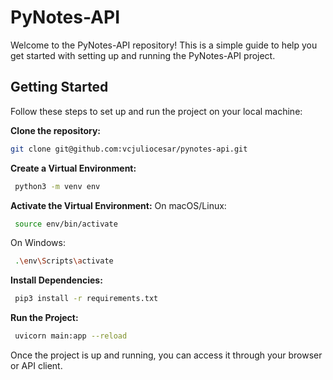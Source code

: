 # PyNotes-API
Welcome to the PyNotes-API repository! This is a simple guide to help you get started with setting up and running the PyNotes-API project.

## Getting Started

Follow these steps to set up and run the project on your local machine:

**Clone the repository:**
```sh 
git clone git@github.com:vcjuliocesar/pynotes-api.git
```
**Create a Virtual Environment:**
```sh
 python3 -m venv env
```
**Activate the Virtual Environment:**
On macOS/Linux:
```sh
 source env/bin/activate
```
On Windows:
```sh
 .\env\Scripts\activate
```
**Install Dependencies:**
```sh
 pip3 install -r requirements.txt
```
**Run the Project:**
```sh
 uvicorn main:app --reload
```
Once the project is up and running, you can access it through your browser or API client.